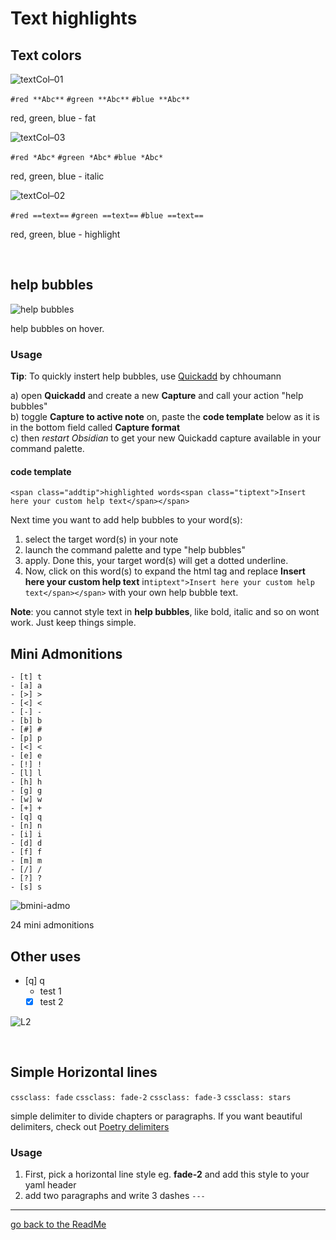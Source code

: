 # Text highlights
## Text colors

![textCol–01](https://github.com/Jopp-gh/Obsidian-Dune84/assets/48620536/10b31b18-91e2-485b-9d9c-d62bc6c2901d)

`#red **Abc**`
`#green **Abc**`
`#blue **Abc**`

red, green, blue - fat

![textCol–03](https://github.com/Jopp-gh/Obsidian-Dune84/assets/48620536/4cffbb42-f98e-4f99-ad98-b5bea72b7ff5)

`#red *Abc*`
`#green *Abc*`
`#blue *Abc*`

red, green, blue - italic

![textCol–02](https://github.com/Jopp-gh/Obsidian-Dune84/assets/48620536/c2554b97-77cc-4aca-bf94-cd766a19514e)

`#red ==text==`
`#green ==text==`
`#blue ==text==`

red, green, blue - highlight


<br>


## help bubbles

![help bubbles](https://user-images.githubusercontent.com/48620536/228632119-35088c88-6138-4787-ad7a-f7109edeef33.png)

help bubbles on hover.

### Usage 

**Tip**: To quickly instert help bubbles, use [Quickadd](https://github.com/chhoumann/quickadd) by chhoumann

a) open **Quickadd** and create a new **Capture** and call your action "help bubbles" 
<br>
b) toggle **Capture to active note** on, paste the **code template** below as it is in the bottom field called **Capture format**
<br>
c) then *restart Obsidian* to get your new Quickadd capture available in your command palette.

#### code template
`<span class="addtip">highlighted words<span class="tiptext">Insert here your custom help text</span></span>`

Next time you want to add help bubbles to your word(s): 
1. select the target word(s) in your note
2. launch the command palette and type "help bubbles"
3. apply. Done this, your target word(s) will get a dotted underline.
4. Now, click on this word(s) to expand the html tag and replace  **Insert here your custom help text** in`tiptext">Insert here your custom help text</span></span>` with your own help bubble text. 

**Note**: you cannot style text in **help bubbles**, like bold, italic and so on wont work. Just keep things simple.

## Mini Admonitions

`- [t] t`
<br>
`- [a] a`
<br>
`- [>] >`
<br>
`- [<] <`
<br>
`- [-] -`
<br>
`- [b] b`
<br>
`- [#] #`
<br>
`- [p] p`
<br>
`- [<] <`
<br>
`- [e] e`
<br>
`- [!] !`
<br>
`- [l] l`
<br>
`- [h] h`
<br>
`- [g] g`
<br>
`- [w] w`
<br>
`- [+] +`
<br>
`- [q] q`
<br>
`- [n] n`
<br>
`- [i] i`
<br>
`- [d] d`
<br>
`- [f] f`
<br>
`- [m] m`
<br>
`- [/] /`
<br>
`- [?] ?`
<br>
`- [s] s`

![bmini-admo](https://user-images.githubusercontent.com/48620536/228631190-f9878334-c1bb-4113-8fba-f62f785aba07.png)

24 mini admonitions

## Other uses
- [q] q 
	- test 1
	- [x] test 2

![L2](https://user-images.githubusercontent.com/48620536/222980616-5650e216-9d3e-4716-ad0f-e59cc7fdff8f.png)

<br>

## Simple Horizontal lines
`cssclass: fade`
`cssclass: fade-2`
`cssclass: fade-3`
`cssclass: stars`

simple delimiter to divide chapters or paragraphs. If you want beautiful delimiters, check out [Poetry delimiters](https://github.com/Jopp-gh/Obsidian-Dune84/blob/main/Wiki/Poetry.md)

### Usage
1. First, pick a horizontal line style eg. **fade-2** and add this style to your yaml header
2. add two paragraphs and write 3 dashes `---` 

---
[go back to the ReadMe](https://github.com/Jopp-gh/Obsidian-Dune84/tree/main)
